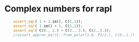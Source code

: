 # Complex numbers for rapl

```Rust
    assert_eq!( 1 + 1.im(), C(1,1));
    assert_eq!( 1.im() + 1, C(1,1));
    assert_eq!( C(0., 2.) + C(2., 3.), C(2.,5.));
    //assert_approx_eq!(C::from_polar(1.0, PI/2.), C(0.,1.))
```